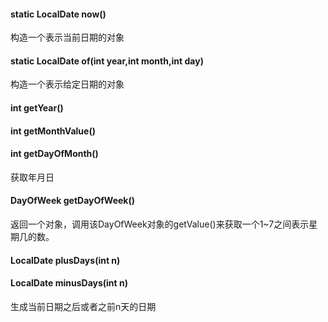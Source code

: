 #### static LocalDate now()
构造一个表示当前日期的对象
#### static LocalDate of(int year,int month,int day)
构造一个表示给定日期的对象
#### int getYear()
#### int getMonthValue()
#### int getDayOfMonth()
获取年月日
#### DayOfWeek getDayOfWeek()
返回一个对象，调用该DayOfWeek对象的getValue()来获取一个1~7之间表示星期几的数。

#### LocalDate plusDays(int n)
#### LocalDate minusDays(int n)
生成当前日期之后或者之前n天的日期